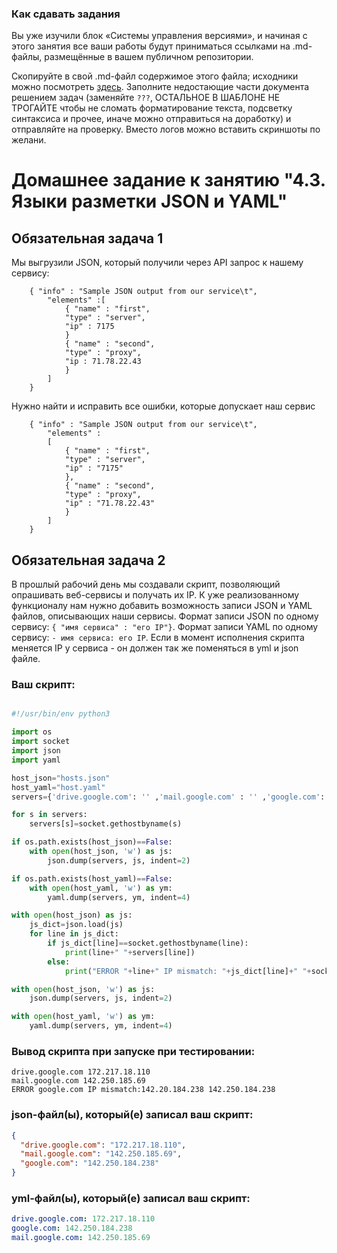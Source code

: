 ### Как сдавать задания

Вы уже изучили блок «Системы управления версиями», и начиная с этого занятия все ваши работы будут приниматься ссылками на .md-файлы, размещённые в вашем публичном репозитории.

Скопируйте в свой .md-файл содержимое этого файла; исходники можно посмотреть [здесь](https://raw.githubusercontent.com/netology-code/sysadm-homeworks/devsys10/04-script-03-yaml/README.md). Заполните недостающие части документа решением задач (заменяйте `???`, ОСТАЛЬНОЕ В ШАБЛОНЕ НЕ ТРОГАЙТЕ чтобы не сломать форматирование текста, подсветку синтаксиса и прочее, иначе можно отправиться на доработку) и отправляйте на проверку. Вместо логов можно вставить скриншоты по желани.

# Домашнее задание к занятию "4.3. Языки разметки JSON и YAML"


## Обязательная задача 1
Мы выгрузили JSON, который получили через API запрос к нашему сервису:
```
    { "info" : "Sample JSON output from our service\t",
        "elements" :[
            { "name" : "first",
            "type" : "server",
            "ip" : 7175 
            }
            { "name" : "second",
            "type" : "proxy",
            "ip : 71.78.22.43
            }
        ]
    }
```
  Нужно найти и исправить все ошибки, которые допускает наш сервис

```
    { "info" : "Sample JSON output from our service\t",
        "elements" :
        [
            { "name" : "first",
            "type" : "server",
            "ip" : "7175"
            },
            { "name" : "second",
            "type" : "proxy",
            "ip" : "71.78.22.43"
            }
        ]
    }
```

## Обязательная задача 2
В прошлый рабочий день мы создавали скрипт, позволяющий опрашивать веб-сервисы и получать их IP. К уже реализованному функционалу нам нужно добавить возможность записи JSON и YAML файлов, описывающих наши сервисы. Формат записи JSON по одному сервису: `{ "имя сервиса" : "его IP"}`. Формат записи YAML по одному сервису: `- имя сервиса: его IP`. Если в момент исполнения скрипта меняется IP у сервиса - он должен так же поменяться в yml и json файле.

### Ваш скрипт:
```python

#!/usr/bin/env python3

import os
import socket
import json
import yaml

host_json="hosts.json"
host_yaml="host.yaml"
servers={'drive.google.com': '' ,'mail.google.com' : '' ,'google.com': ''}

for s in servers:
    servers[s]=socket.gethostbyname(s)

if os.path.exists(host_json)==False:
    with open(host_json, 'w') as js:
        json.dump(servers, js, indent=2)

if os.path.exists(host_yaml)==False:
    with open(host_yaml, 'w') as ym:
        yaml.dump(servers, ym, indent=4)

with open(host_json) as js:
    js_dict=json.load(js)
    for line in js_dict:
        if js_dict[line]==socket.gethostbyname(line):
            print(line+" "+servers[line])
        else:
            print("ERROR "+line+" IP mismatch: "+js_dict[line]+" "+socket.gethostbyname(line))

with open(host_json, 'w') as js:
    json.dump(servers, js, indent=2)

with open(host_yaml, 'w') as ym:
    yaml.dump(servers, ym, indent=4)


```

### Вывод скрипта при запуске при тестировании:
```
drive.google.com 172.217.18.110
mail.google.com 142.250.185.69
ERROR google.com IP mismatch:142.20.184.238 142.250.184.238
```

### json-файл(ы), который(е) записал ваш скрипт:
```json
{
  "drive.google.com": "172.217.18.110",
  "mail.google.com": "142.250.185.69",
  "google.com": "142.250.184.238"
}


```

### yml-файл(ы), который(е) записал ваш скрипт:
```yaml
drive.google.com: 172.217.18.110
google.com: 142.250.184.238
mail.google.com: 142.250.185.69

```
